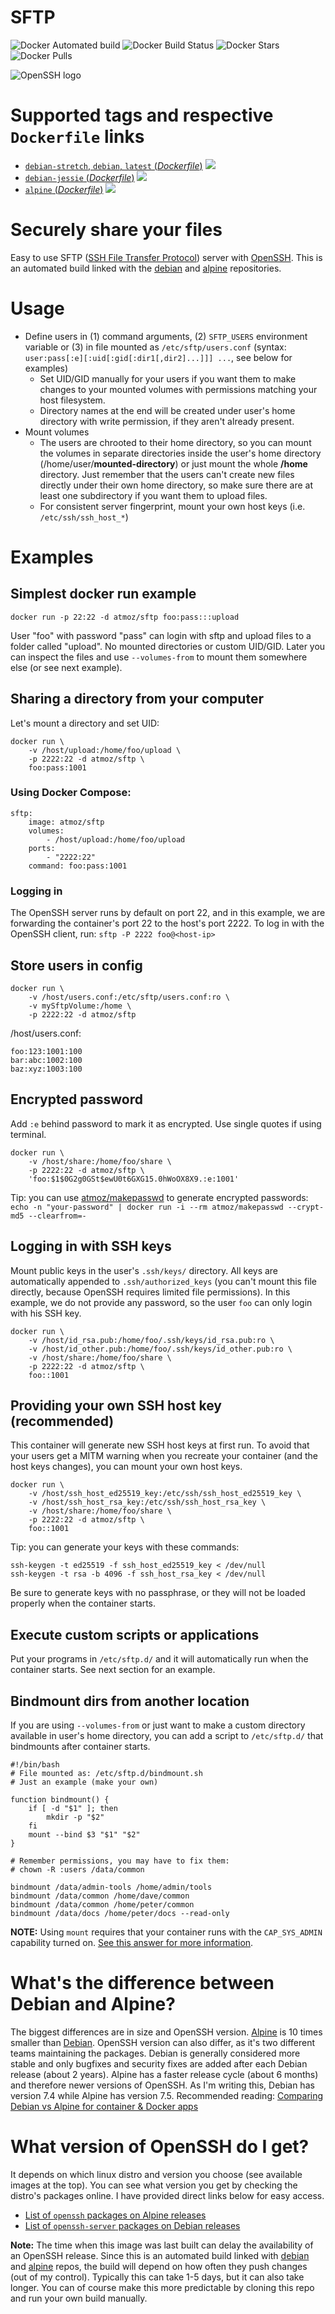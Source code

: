 # SFTP

![Docker Automated build](https://img.shields.io/docker/automated/atmoz/sftp.svg) ![Docker Build Status](https://img.shields.io/docker/build/atmoz/sftp.svg) ![Docker Stars](https://img.shields.io/docker/stars/atmoz/sftp.svg) ![Docker Pulls](https://img.shields.io/docker/pulls/atmoz/sftp.svg)

![OpenSSH logo](https://raw.githubusercontent.com/atmoz/sftp/master/openssh.png "Powered by OpenSSH")

# Supported tags and respective `Dockerfile` links

- [`debian-stretch`, `debian`, `latest` (*Dockerfile*)](https://github.com/atmoz/sftp/blob/master/Dockerfile) [![](https://images.microbadger.com/badges/image/atmoz/sftp.svg)](http://microbadger.com/images/atmoz/sftp "Get your own image badge on microbadger.com")
- [`debian-jessie` (*Dockerfile*)](https://github.com/atmoz/sftp/blob/debian-jessie/Dockerfile) [![](https://images.microbadger.com/badges/image/atmoz/sftp:debian-jessie.svg)](http://microbadger.com/images/atmoz/sftp:debian-jessie "Get your own image badge on microbadger.com")
- [`alpine` (*Dockerfile*)](https://github.com/atmoz/sftp/blob/alpine/Dockerfile) [![](https://images.microbadger.com/badges/image/atmoz/sftp:alpine.svg)](http://microbadger.com/images/atmoz/sftp:alpine "Get your own image badge on microbadger.com")

# Securely share your files

Easy to use SFTP ([SSH File Transfer Protocol](https://en.wikipedia.org/wiki/SSH_File_Transfer_Protocol)) server with [OpenSSH](https://en.wikipedia.org/wiki/OpenSSH).
This is an automated build linked with the [debian](https://hub.docker.com/_/debian/) and [alpine](https://hub.docker.com/_/alpine/) repositories.

# Usage

- Define users in (1) command arguments, (2) `SFTP_USERS` environment variable
  or (3) in file mounted as `/etc/sftp/users.conf` (syntax:
  `user:pass[:e][:uid[:gid[:dir1[,dir2]...]]] ...`, see below for examples)
  - Set UID/GID manually for your users if you want them to make changes to
    your mounted volumes with permissions matching your host filesystem.
  - Directory names at the end will be created under user's home directory with
    write permission, if they aren't already present.
- Mount volumes
  - The users are chrooted to their home directory, so you can mount the
    volumes in separate directories inside the user's home directory
    (/home/user/**mounted-directory**) or just mount the whole **/home** directory.
    Just remember that the users can't create new files directly under their
    own home directory, so make sure there are at least one subdirectory if you
    want them to upload files.
  - For consistent server fingerprint, mount your own host keys (i.e. `/etc/ssh/ssh_host_*`)

# Examples

## Simplest docker run example

```
docker run -p 22:22 -d atmoz/sftp foo:pass:::upload
```

User "foo" with password "pass" can login with sftp and upload files to a folder called "upload". No mounted directories or custom UID/GID. Later you can inspect the files and use `--volumes-from` to mount them somewhere else (or see next example).

## Sharing a directory from your computer

Let's mount a directory and set UID:

```
docker run \
    -v /host/upload:/home/foo/upload \
    -p 2222:22 -d atmoz/sftp \
    foo:pass:1001
```

### Using Docker Compose:

```
sftp:
    image: atmoz/sftp
    volumes:
        - /host/upload:/home/foo/upload
    ports:
        - "2222:22"
    command: foo:pass:1001
```

### Logging in

The OpenSSH server runs by default on port 22, and in this example, we are forwarding the container's port 22 to the host's port 2222. To log in with the OpenSSH client, run: `sftp -P 2222 foo@<host-ip>`

## Store users in config

```
docker run \
    -v /host/users.conf:/etc/sftp/users.conf:ro \
    -v mySftpVolume:/home \
    -p 2222:22 -d atmoz/sftp
```

/host/users.conf:

```
foo:123:1001:100
bar:abc:1002:100
baz:xyz:1003:100
```

## Encrypted password

Add `:e` behind password to mark it as encrypted. Use single quotes if using terminal.

```
docker run \
    -v /host/share:/home/foo/share \
    -p 2222:22 -d atmoz/sftp \
    'foo:$1$0G2g0GSt$ewU0t6GXG15.0hWoOX8X9.:e:1001'
```

Tip: you can use [atmoz/makepasswd](https://hub.docker.com/r/atmoz/makepasswd/) to generate encrypted passwords:  
`echo -n "your-password" | docker run -i --rm atmoz/makepasswd --crypt-md5 --clearfrom=-`

## Logging in with SSH keys

Mount public keys in the user's `.ssh/keys/` directory. All keys are automatically appended to `.ssh/authorized_keys` (you can't mount this file directly, because OpenSSH requires limited file permissions). In this example, we do not provide any password, so the user `foo` can only login with his SSH key.

```
docker run \
    -v /host/id_rsa.pub:/home/foo/.ssh/keys/id_rsa.pub:ro \
    -v /host/id_other.pub:/home/foo/.ssh/keys/id_other.pub:ro \
    -v /host/share:/home/foo/share \
    -p 2222:22 -d atmoz/sftp \
    foo::1001
```

## Providing your own SSH host key (recommended)

This container will generate new SSH host keys at first run. To avoid that your users get a MITM warning when you recreate your container (and the host keys changes), you can mount your own host keys.

```
docker run \
    -v /host/ssh_host_ed25519_key:/etc/ssh/ssh_host_ed25519_key \
    -v /host/ssh_host_rsa_key:/etc/ssh/ssh_host_rsa_key \
    -v /host/share:/home/foo/share \
    -p 2222:22 -d atmoz/sftp \
    foo::1001
```

Tip: you can generate your keys with these commands:

```
ssh-keygen -t ed25519 -f ssh_host_ed25519_key < /dev/null
ssh-keygen -t rsa -b 4096 -f ssh_host_rsa_key < /dev/null
```

Be sure to generate keys with no passphrase, or they will not be loaded properly when the container starts.

## Execute custom scripts or applications

Put your programs in `/etc/sftp.d/` and it will automatically run when the container starts.
See next section for an example.

## Bindmount dirs from another location

If you are using `--volumes-from` or just want to make a custom directory available in user's home directory, you can add a script to `/etc/sftp.d/` that bindmounts after container starts.

```
#!/bin/bash
# File mounted as: /etc/sftp.d/bindmount.sh
# Just an example (make your own)

function bindmount() {
    if [ -d "$1" ]; then
        mkdir -p "$2"
    fi
    mount --bind $3 "$1" "$2"
}

# Remember permissions, you may have to fix them:
# chown -R :users /data/common

bindmount /data/admin-tools /home/admin/tools
bindmount /data/common /home/dave/common
bindmount /data/common /home/peter/common
bindmount /data/docs /home/peter/docs --read-only
```

**NOTE:** Using `mount` requires that your container runs with the `CAP_SYS_ADMIN` capability turned on. [See this answer for more information](https://github.com/atmoz/sftp/issues/60#issuecomment-332909232).

# What's the difference between Debian and Alpine?

The biggest differences are in size and OpenSSH version. [Alpine](https://hub.docker.com/_/alpine/) is 10 times smaller than [Debian](https://hub.docker.com/_/debian/). OpenSSH version can also differ, as it's two different teams maintaining the packages. Debian is generally considered more stable and only bugfixes and security fixes are added after each Debian release (about 2 years). Alpine has a faster release cycle (about 6 months) and therefore newer versions of OpenSSH. As I'm writing this, Debian has version 7.4 while Alpine has version 7.5. Recommended reading: [Comparing Debian vs Alpine for container & Docker apps](https://www.turnkeylinux.org/blog/alpine-vs-debian)

# What version of OpenSSH do I get?

It depends on which linux distro and version you choose (see available images at the top). You can see what version you get by checking the distro's packages online. I have provided direct links below for easy access.

- [List of `openssh` packages on Alpine releases](https://pkgs.alpinelinux.org/packages?name=openssh&branch=&repo=main&arch=x86_64)
- [List of `openssh-server` packages on Debian releases](https://packages.debian.org/search?keywords=openssh-server&searchon=names&exact=1&suite=all&section=main)

**Note:** The time when this image was last built can delay the availability of an OpenSSH release. Since this is an automated build linked with [debian](https://hub.docker.com/_/debian/) and [alpine](https://hub.docker.com/_/alpine/) repos, the build will depend on how often they push changes (out of my control).  Typically this can take 1-5 days, but it can also take longer. You can of course make this more predictable by cloning this repo and run your own build manually.
